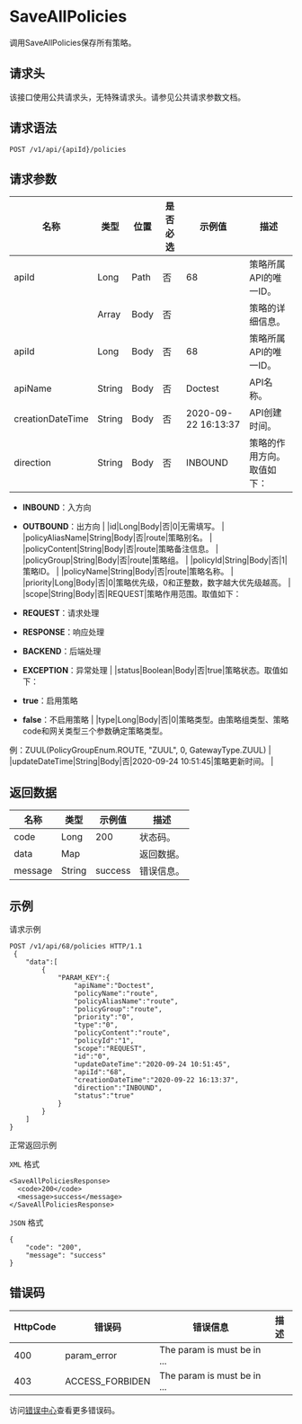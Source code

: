# SaveAllPolicies

调用SaveAllPolicies保存所有策略。

## 请求头

该接口使用公共请求头，无特殊请求头。请参见公共请求参数文档。

## 请求语法

```
POST /v1/api/{apiId}/policies 
```

## 请求参数

|名称|类型|位置|是否必选|示例值|描述|
|--|--|--|----|---|--|
|apiId|Long|Path|否|68|策略所属API的唯一ID。 |
| |Array|Body|否| |策略的详细信息。 |
|apiId|Long|Body|否|68|策略所属API的唯一ID。 |
|apiName|String|Body|否|Doctest|API名称。 |
|creationDateTime|String|Body|否|2020-09-22 16:13:37|API创建时间。 |
|direction|String|Body|否|INBOUND|策略的作用方向。取值如下：

 -   **INBOUND**：入方向
-   **OUTBOUND**：出方向 |
|id|Long|Body|否|0|无需填写。 |
|policyAliasName|String|Body|否|route|策略别名。 |
|policyContent|String|Body|否|route|策略备注信息。 |
|policyGroup|String|Body|否|route|策略组。 |
|policyId|String|Body|否|1|策略ID。 |
|policyName|String|Body|否|route|策略名称。 |
|priority|Long|Body|否|0|策略优先级，0和正整数，数字越大优先级越高。 |
|scope|String|Body|否|REQUEST|策略作用范围。取值如下：

 -   **REQUEST**：请求处理
-   **RESPONSE**：响应处理
-   **BACKEND**：后端处理
-   **EXCEPTION**：异常处理 |
|status|Boolean|Body|否|true|策略状态。取值如下：

 -   **true**：启用策略
-   **false**：不启用策略 |
|type|Long|Body|否|0|策略类型。由策略组类型、策略code和网关类型三个参数确定策略类型。

 例：ZUUL\(PolicyGroupEnum.ROUTE, "ZUUL", 0, GatewayType.ZUUL\) |
|updateDateTime|String|Body|否|2020-09-24 10:51:45|策略更新时间。 |

## 返回数据

|名称|类型|示例值|描述|
|--|--|---|--|
|code|Long|200|状态码。 |
|data|Map| |返回数据。 |
|message|String|success|错误信息。 |

## 示例

请求示例

```
POST /v1/api/68/policies HTTP/1.1 
 {
	"data":[
		{
			"PARAM_KEY":{
				"apiName":"Doctest",
				"policyName":"route",
				"policyAliasName":"route",
				"policyGroup":"route",
				"priority":"0",
				"type":"0",
				"policyContent":"route",
				"policyId":"1",
				"scope":"REQUEST",
				"id":"0",
				"updateDateTime":"2020-09-24 10:51:45",
				"apiId":"68",
				"creationDateTime":"2020-09-22 16:13:37",
				"direction":"INBOUND",
				"status":"true"
			}
		}
	]
}
```

正常返回示例

`XML` 格式

```
<SaveAllPoliciesResponse>
  <code>200</code>
  <message>success</message>
</SaveAllPoliciesResponse>
```

`JSON` 格式

```
{
    "code": "200",
    "message": "success"
}
```

## 错误码

|HttpCode|错误码|错误信息|描述|
|--------|---|----|--|
|400|param\_error|The param is must be in ...| |
|403|ACCESS\_FORBIDEN|The param is must be in ...| |

访问[错误中心](https://error-center.aliyun.com/status/product/microgw)查看更多错误码。

